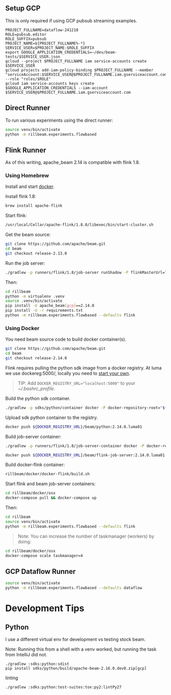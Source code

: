 ## Setup GCP

This is only required if using GCP pubsub streaming examples.

```
PROJECT_FULLNAME=dataflow-241218
ROLE=pubsub.editor
ROLE_SUFFIX=pubsub
PROJECT_NAME=${PROJECT_FULLNAME%-*}
SERVICE_USER=$PROJECT_NAME-$ROLE_SUFFIX
export GOOGLE_APPLICATION_CREDENTIALS=~/dev/beam-tests/$SERVICE_USER.json
gcloud --project $PROJECT_FULLNAME iam service-accounts create $SERVICE_USER
gcloud projects add-iam-policy-binding $PROJECT_FULLNAME --member "serviceAccount:$SERVICE_USER@$PROJECT_FULLNAME.iam.gserviceaccount.com" --role "roles/$ROLE"
gcloud iam service-accounts keys create $GOOGLE_APPLICATION_CREDENTIALS --iam-account $SERVICE_USER@$PROJECT_FULLNAME.iam.gserviceaccount.com
```

## Direct Runner

To run various experiments using the direct runner:
```bash
source venv/bin/activate
python -m rillbeam.experiments.flowbased
```

## Flink Runner

As of this writing, apache_beam 2.14 is compatible with flink 1.8.

### Using Homebrew

Install and start [docker](https://docs.docker.com/v17.12/docker-for-mac/install/).

Install flink 1.8:

```bash
brew install apache-flink
```

Start flink:

```bash
/usr/local/Cellar/apache-flink/1.8.0/libexec/bin/start-cluster.sh
```

Get the beam source:

```bash
git clone https://github.com/apache/beam.git
cd beam
git checkout release-2.13.0
```

Run the job server:

```bash
./gradlew -p runners/flink/1.8/job-server runShadow -P flinkMasterUrl=localhost:8081
```

Then:

```bash
cd rillbeam
python -m virtualenv .venv
source .venv/bin/activate
pip install -U apache_beam[gcp]==2.14.0
pip install -U -r requirements.txt
python -m rillbeam.experiments.flowbased --defaults flink
```

### Using Docker

You need beam source code to build docker container(s).

```bash
git clone https://github.com/apache/beam.git
cd beam
git checkout release-2.14.0
```

Flink requires pulling the python sdk image from a docker registry. At luma we use dockereg:5000/, locally you need to [start your own](https://docs.docker.com/registry/deploying/).

> TIP: Add `DOCKER_REGISTRY_URL="localhost:5000"` to your _~/.bashrc_profile_.

Build the python sdk container.

```bash
./gradlew -p sdks/python/container docker -P docker-repository-root="${DOCKER_REGISTRY_URL}/beam" -P docker-tag=2.14.0.luma01
```

Upload sdk python container to the registry.

```bash
docker push ${DOCKER_REGISTRY_URL}/beam/python:2.14.0.luma01
```

Build job-server container:

```bash
./gradlew -p runners/flink/1.8/job-server-container docker -P docker-repository-root="${DOCKER_REGISTRY_URL}/beam" -P docker-tag=2.14.0.luma01
```
```bash
docker push ${DOCKER_REGISTRY_URL}/beam/flink-job-server:2.14.0.luma01
```

Build docker-flink container:

```bash
rillbeam/docker/docker-flink/build.sh
```

Start flink and beam job-server containers:

```bash
cd rillbeam/docker/osx
docker-compose pull && docker-compose up
```

Then:

```bash
cd rillbeam
source venv/bin/activate
python -m rillbeam.experiments.flowbased --defaults flink
```

> Note: You can increase the number of taskmanager (workers) by doing: 
```bash
cd rillbeam/docker/osx
docker-compose scale taskmanager=4
```

## GCP Dataflow Runner

```bash
source venv/bin/activate
python -m rillbeam.experiments.flowbased --defaults dataflow
```

# Development Tips

## Python

I use a different virtual env for development vs testing stock beam.

Note: Running this from a shell with a venv worked, but running the task from IntelliJ did not.

```
./gradlew :sdks:python:sdist
pip install sdks/python/build/apache-beam-2.16.0.dev0.zip[gcp]
```

linting

```
./gradlew :sdks:python:test-suites:tox:py2:lintPy27
```

